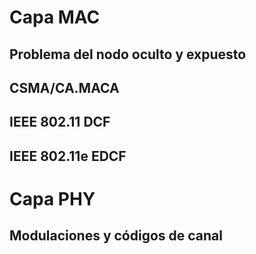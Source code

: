 # Capa MAC
## Problema del nodo oculto y expuesto

## CSMA/CA.MACA
## IEEE 802.11 DCF
## IEEE 802.11e EDCF
# Capa PHY
## Modulaciones y códigos de canal